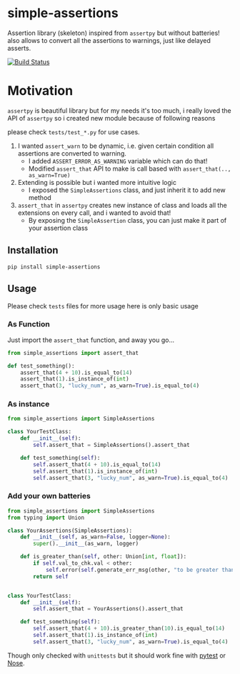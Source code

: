 # simple-assertions

Assertion library (skeleton) inspired from `assertpy` but without batteries! also allows to convert all
the assertions to warnings, just like delayed asserts.

[![Build Status](https://travis-ci.org/ninadmhatre/simple-assertions.svg?branch=master)](https://travis-ci.org/ninadmhatre/simple-assertions)

# Motivation

`assertpy` is beautiful library but for my needs it's too much, i really loved the API of
`assertpy` so i created new module because of following reasons

please check `tests/test_*.py` for use cases. 

1. I wanted `assert_warn` to be dynamic, i.e. given certain condition all assertions are converted to
warning.
   - I added `ASSERT_ERROR_AS_WARNING` variable which can do that!
   - Modified `assert_that` API to make is call based with `assert_that(.., as_warn=True)`
2. Extending is possible but i wanted more intuitive logic
   - I exposed the `SimpleAssertions` class, and just inherit it to add new method
3. `assert_that` in `assertpy` creates new instance of class and loads all the extensions on every
call, and i wanted to avoid that!
   - By exposing the `SimpleAssertion` class, you can just make it part of your assertion class

## Installation

```
pip install simple-assertions
```

## Usage

Please check `tests` files for more usage here is only basic usage

### As Function
Just import the `assert_that` function, and away you go...

```python
from simple_assertions import assert_that

def test_something():
    assert_that(4 + 10).is_equal_to(14)
    assert_that(1).is_instance_of(int)
    assert_that(3, "lucky_num", as_warn=True).is_equal_to(4)
```

### As instance

```python
from simple_assertions import SimpleAssertions

class YourTestClass:
    def __init__(self):
        self.assert_that = SimpleAssertions().assert_that

    def test_something(self):
        self.assert_that(4 + 10).is_equal_to(14)
        self.assert_that(1).is_instance_of(int)
        self.assert_that(3, "lucky_num", as_warn=True).is_equal_to(4)      
```

### Add your own batteries
```python
from simple_assertions import SimpleAssertions
from typing import Union

class YourAssertions(SimpleAssertions):
    def __init__(self, as_warn=False, logger=None):
        super().__init__(as_warn, logger)

    def is_greater_than(self, other: Union[int, float]):
        if self.val_to_chk.val < other:
            self.error(self.generate_err_msg(other, "to be greater than"))
        return self


class YourTestClass:
    def __init__(self):
        self.assert_that = YourAssertions().assert_that

    def test_something(self):
        self.assert_that(4 + 10).is_greater_than(10).is_equal_to(14)
        self.assert_that(1).is_instance_of(int)
        self.assert_that(3, "lucky_num", as_warn=True).is_equal_to(4)      
```

Though only checked with `unittests` but it should work fine with [pytest](http://pytest.org/) or [Nose](http://nose.readthedocs.org/).
